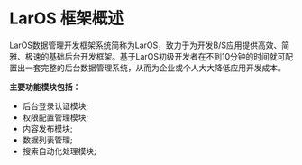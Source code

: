 # LarOS 框架概述

LarOS数据管理开发框架系统简称为LarOS，致力于为开发B/S应用提供高效、简雅、极速的基础后台开发框架。基于LarOS初级开发者在不到10分钟的时间就可配置出一套完整的后台数据管理系统，从而为企业或个人大大降低应用开发成本。

**主要功能模块包括：**

* 后台登录认证模块;
* 权限配置管理模块;
* 内容发布模块;
* 数据列表管理;
* 搜索自动化处理模块;



